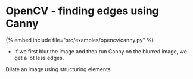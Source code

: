 # OpenCV - finding edges using Canny

{% embed include file="src/examples/opencv/canny.py" %}

* If we first blur the image and then run Canny on the blurred image, we get a lot less edges.

Dilate an image using structuring elements


